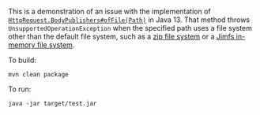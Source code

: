 This is a demonstration of an issue with the implementation of
[`HttpRequest.BodyPublishers#ofFile(Path)`][body-publishers-of-file] in Java 13.
That method throws `UnsupportedOperationException` when the specified path uses
a file system other than the default file system, such as a
[zip file system][zipfs] or a [Jimfs in-memory file system][jimfs].

To build:

    mvn clean package

To run:

    java -jar target/test.jar

[body-publishers-of-file]: https://docs.oracle.com/en/java/javase/13/docs/api/java.net.http/java/net/http/HttpRequest.BodyPublishers.html#ofFile(java.nio.file.Path)
[zipfs]: https://docs.oracle.com/en/java/javase/13/docs/api/jdk.zipfs/module-summary.html
[jimfs]: https://github.com/google/jimfs
